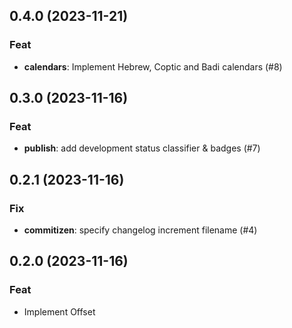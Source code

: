 ## 0.4.0 (2023-11-21)

### Feat

- **calendars**: Implement Hebrew, Coptic and Badi calendars (#8)

## 0.3.0 (2023-11-16)

### Feat

- **publish**: add development status classifier & badges (#7)

## 0.2.1 (2023-11-16)

### Fix

- **commitizen**: specify changelog increment filename (#4)

## 0.2.0 (2023-11-16)

### Feat

- Implement Offset
